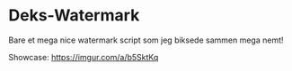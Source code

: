 # Deks-Watermark
Bare et mega nice watermark script som jeg biksede sammen mega nemt!

Showcase:
https://imgur.com/a/b5SktKq
